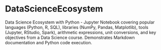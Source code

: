 # DataScienceEcosystem
Data Science Ecosystem with Python - Jupyter Notebook covering popular languages (Python, R, SQL), libraries (NumPy, Pandas, Matplotlib), tools (Jupyter, RStudio, Spark), arithmetic expressions, unit conversions, and key objectives from a Data Science course. Demonstrates Markdown documentation and Python code execution.
